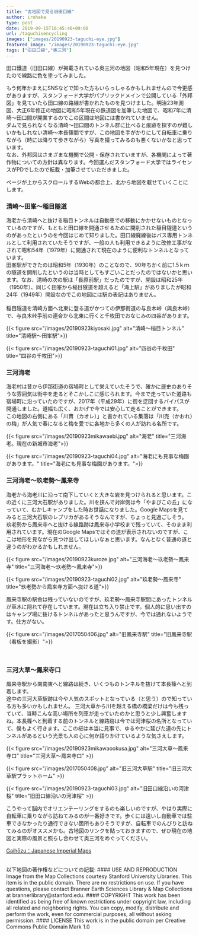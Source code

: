 ```yaml
---
title: "古地図で見る旧田口線"
author: irohaka
type: post
date: 2019-09-15T16:45:46+09:00
url: /taguchisencycling
images: ["images/20190923-taguchi-eye.jpg"]
featured_image: "/images/20190923-taguchi-eye.jpg"
tags: ["旧田口線","奥三河"]
---
```


田口鐵道（旧田口線）が掲載されている奥三河の地図（昭和5年現在）を見つけたので線路に色を塗ってみました。
<!--more-->

もう何年かまえにSNSなどで知った方もいらっしゃるかもしれませんので今更感がありますが、スタンフォード大学がパブリックドメインで公開している「外邦図」を見ていたら田口線の路線が書かれたものを見つけました。明治23年測図、大正6年修正の地図に昭和5年現在の鉄道図を加筆した地図で、昭和7年に清崎〜田口間が開業するのでこの区間は地図には書かれていません。  
ダムで見られなくなる清崎〜田口間のトンネル群に比べると痕跡を探すのが難しいかもしれない清崎〜本長篠間ですが、この地図を手がかりにして自転車に乗りながら（時には降りて歩きながら）写真を撮ってみるのも悪くないかなと思っています。  
なお、外邦図はさまざまな機関で公開・保存されていますが、各機関によって著作物についての方針は異なります。今回選んだスタンフォード大学ではライセンスがPDでしたので転載・加筆させていただきました。

ページが上からスクロールするWebの都合上、北から地図を載せていくことにします。
<br>

### 清崎〜田峯〜稲目隧道
海老から清崎へと抜ける稲目トンネルは自動車での移動にかかせないものとなっているのですが、もともと田口線を開通させるために開削された稲目隧道というのがあったというのを今回はじめて知りました。田口線廃線後はバス専用トンネルとして利用されていたそうですが、一般の人も利用できるように改修工事がなされて昭和54年（1979年）に開通されて現在のように便利なトンネルとなっています。  
田峯駅ができたのは昭和5年（1930年）のことなので、90年ちかく前に1.5ｋｍの隧道を開削したというのは当時としてもすごいことだったのではないかと思います。なお、清崎の次の駅は「長原前駅」だったのですが、開設は昭和25年（1950年）、同じく田峯から稲目隧道を越えると「滝上駅」がありましたが昭和24年（1949年）開設なのでこの地図には駅の表記はありません。  
<br>
稲目隧道を清崎方面へ北東に登る道がかつての伊那街道の与良木峠（與良木峠）で、与良木峠手前の連合から北東に行くと千枚田でおなじみの四谷があります。

{{< figure src="/images/20190923kiyosaki.jpg" alt="清崎〜稲目トンネル" title="清崎駅〜田峯駅">}} 

{{< figure src="/images/20190923-taguchi01.jpg" alt="四谷の千枚田" title="四谷の千枚田">}} 


### 三河海老
海老村は昔から伊那街道の宿場町として栄えていたそうで、確かに歴史のありそうな雰囲気は街中を走るとそこかしこに感じられます。今まで走っていた道路も宿場町に沿っていたのですが、2017年（平成29年）に街を迂回するバイパスが開通しました。道幅も広く、おかげで今では安心して走ることができます。  
この地図の右側にある「川賣（カオレ）」と書かれている集落は「川売（かおれ）の梅」が人気で春になると梅を愛でに各地から多くの人が訪れる名所です。

{{< figure src="/images/20190923mikawaebi.jpg" alt="海老" title="三河海老。現在の新城市海老">}} 

{{< figure src="/images/20190923-taguchi04.jpg" alt="海老にも見事な梅園があります。" title="海老にも見事な梅園があります。">}} 


### 三河海老〜玖老勢〜鳳来寺
海老から海老川に沿って南下していくと大きな岩を見つけられると思います。この近くに三河大石駅がありました。川を挟んで対岸側は今「やまびこの丘」になっていて、むかしキャンプをした時お世話になりました。Google Mapsを見てみると三河大石駅のレプリカがあるそうなんですが、ちょっと見過ごしそう。  
玖老勢から鳳来寺へと抜ける線路跡は鳳来寺小学校まで残っていて、そのまま利用されています。現在のGoogle Mapsではその道が表示されないのですが、ここは地形を見ながら見つけ出してほしいなぁと思います。なんとなく普通の道と違うのがわかるかもしれません。  

{{< figure src="/images/20190923kuroze.jpg" alt="三河海老〜玖老勢〜鳳来寺" title="三河海老〜玖老勢〜鳳来寺">}} 


{{< figure src="/images/20190923-taguchi02.jpg" alt="玖老勢〜鳳来寺" title="玖老勢から鳳来寺方面へ抜ける道">}} 

鳳来寺駅の駅舎は残っていないのですが、玖老勢〜鳳来寺駅間にあったトンネルが草木に隠れて存在しています。現在は立ち入り禁止です。個人的に思い出すのはキャンプ場に抜けるトンネルがあったと思うんですが、今では通れないようです。仕方がない。

{{< figure src="/images/2017050406.jpg" alt="旧鳳来寺駅" title="旧鳳来寺駅（看板を撮影）">}}

<br>

### 三河大草〜鳳来寺口
鳳来寺駅から南南東へと線路は続き、いくつものトンネルを抜けて本長篠へと到着します。  
途中の三河大草駅跡は今や人気のスポットとなっている（と思う）ので知っている方も多いかもしれません。
三河大草から川を越える橋の橋梁だけは今も残っていて、当時こんな高い場所を列車が走っていたのかと思うと少し興奮しますね。本長篠へと到着する前のトンネルと線路跡は今では河津桜の名所となっていて、僕もよく行きます。ここの桜は本当に見事で、ゆるやかに延びた道の先にトンネルがあるという光景も人の心に何か語りかけているような気さえします。

{{< figure src="/images/20190923mikawaookusa.jpg" alt="三河大草〜鳳来寺口" title="三河大草〜鳳来寺口" >}}

{{< figure src="/images/2017050408.jpg" alt="旧三河大草駅" title="旧三河大草駅プラットホーム" >}}

{{< figure src="/images/20190923-taguchi03.jpg" alt="旧田口線沿いの河津桜" title="旧田口線沿いの河津桜" >}}

こうやって脳内でオリエンテーリングをするのも楽しいのですが、やはり実際に自転車に乗りながら訪ねてみるのが一番好きです。歩くには遠いし自動車では駐車できなかったり通行できない箇所もありそうですが、自転車でのんびりと訪ねてみるのがオススメかも。古地図のリンクを貼っておきますので、ぜひ現在の地図と実際の風景と照らし合わせて奥三河をめぐってください。


[Gaihōzu：Japanese Imperial Maps](https://stanford.maps.arcgis.com/apps/PublicGallery/index.html?appid=1ed3022fc7884690a2f137bce9dfe4fe)

<br>
以下地図の著作権などについての記載:
#### USE AND REPRODUCTION
Image from the Map Collections courtesy Stanford University Libraries. This item is in the public domain. There are no restrictions on use. If you have questions, please contact Branner Earth Sciences Library & Map Collections at brannerlibrary@stanford.edu.
#### COPYRIGHT
This work has been identified as being free of known restrictions under copyright law, including all related and neighboring rights. You can copy, modify, distribute and perform the work, even for commercial purposes, all without asking permission.
#### LICENSE
This work is in the public domain per Creative Commons Public Domain Mark 1.0